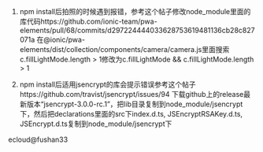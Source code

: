 1. npm install后拍照的时候遇到报错，参考这个帖子修改node_module里面的库代码https://github.com/ionic-team/pwa-elements/pull/68/commits/d297224444033628753619481136cb28c827071a
在@ionic/pwa-elements/dist/collection/components/camera/camera.js里面搜索c.fillLightMode.length > 1修改为c.fillLightMode && c.fillLightMode.length > 1

2. npm install后适用jsencrypt的库会提示错误参考这个帖子https://github.com/travist/jsencrypt/issues/94
下载github上的release最新版本“jsencrypt-3.0.0-rc.1”，把lib目录复制到node_module/jsencrypt下，然后把declarations里面的src下index.d.ts, JSEncryptRSAKey.d.ts, JSEncrypt.d.ts复制到node_module/jsencrypt下

ecloud@fushan33
